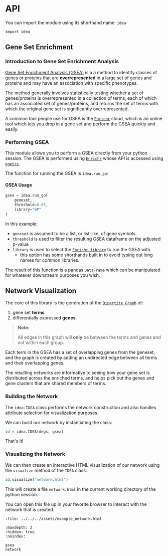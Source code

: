 
# API

You can import the module using its shorthand name: `idea`

```
import idea
```

## Gene Set Enrichment

### Introduction to Gene Set Enrichment Analysis

[Gene Set Enrichment Analysis (GSEA)](https://en.wikipedia.org/wiki/Gene_set_enrichment_analysis)
is a a method to identify classes of genes or proteins that are **overrepresented** in a large set
of genes and proteins and may have an association with specific phenotypes.

The method generally involves statistically testing whether a set of genes/proteins is overrepresented
in a collection of terms, each of which has an associated set of genes/proteins, and returns the set
of terms with which the original gene set is significantly overrepresented.

A common tool people use for GSEA is the [`Enrichr`](https://maayanlab.cloud/Enrichr) cloud,
which is an online tool which lets you drop in a gene set and perform the GSEA quickly and easily.

### Performing GSEA

This module allows you to perform a GSEA directly from your python session.
The GSEA is performed using [`Enrichr`](https://maayanlab.cloud/Enrichr/)
whose API is accessed using [`ggetrs`](https://noamteyssier.github.io/ggetrs).

The function for running the GSEA is `idea.run_go`:

#### GSEA Usage

```python
gsea = idea.run_go(
    geneset,
    threshold=0.05,
    library="BP"
)
```

In this example:

- `geneset` is assumed to be a list, or list-like, of gene symbols.
- `threshold` is used to filter the resulting GSEA dataframe on the adjusted p-value
- `library` is used to select the [`Enrichr library`](https://maayanlab.cloud/Enrichr/#libraries)
  to run the GSEA with.
    - this option has some shorthands built in to avoid typing out long names for common libraries.

The result of this function is a pandas `DataFrame` which can be manipulated for whatever downstream
purposes you wish.

## Network Visualization

The core of this library is the generation of the [`Bipartite Graph`](https://en.wikipedia.org/wiki/Bipartite_graph)
of:

1. gene set **terms** 
2. differentially expressed **genes**.

> **Note:**
>
> All edges in this graph will **only** be between the terms and genes and not within each group.

Each term in the GSEA has a set of overlapping genes from the geneset, and the graph is created
by adding an undirected edge between all terms and their overlapping genes.

The resulting networks are informative to seeing how your gene set is distributed across the
enriched terms, and helps pick out the genes and gene clusters that are shared members of terms.

### Building the Network

The `idea.IDEA` class performs the network construction and also handles attribute selection
for visualization purposes.

We can build our network by instantiating the class:

```python
id = idea.IDEA(degs, gsea)
```

That's it! 

### Visualizing the Network

We can then create an interactive HTML visualization of our network using the `visualize`
method of the `IDEA` class:

```python
id.visualize("network.html")
```

This will create a file `network.html` in the current working directory of the python
session. 

You can open this file up in your favorite browser to interact with the network that is
created.

```{raw} html
:file: ../../../assets/example_network.html
```

```{toctree}
:maxdepth: 2
:hidden: true
:noindex:

gsea
network
```
